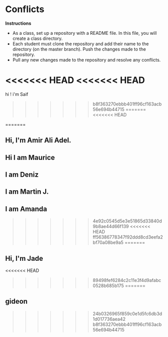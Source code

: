 # Conflicts

**Instructions**
* As a class, set up a repository with a README file. In this file, you will create a class directory.
* Each student must clone the repository and add their name to the directory (on the master branch). Push the changes made to the repository. 
* Pull any new changes made to the repository and resolve any conflicts. 

<<<<<<< HEAD
<<<<<<< HEAD
=======
hi ! i'm Saif
>>>>>>> b8f363270ebbb401ff96cf163acb56e694b44715
=======
<<<<<<< HEAD


=======
## Hi, I'm Amir Ali Adel.
## Hi I am Maurice
## I am Deniz
## I am Martin J.
## I am Amanda
>>>>>>> 4e92c0545d5e3e51865d33840d9b8ae44d66f139
<<<<<<< HEAD
>>>>>>> ff56386778347f92ddd8cd3eefa2bf70a08be9a5
=======

## Hi, I'm Jade
<<<<<<< HEAD
>>>>>>> 89498fef6284c2c11e3f4d9afabc0528b685b175
=======
## gideon
>>>>>>> 24b0326965f859c0e1d5fc6db3d1d017736aea42
>>>>>>> b8f363270ebbb401ff96cf163acb56e694b44715
